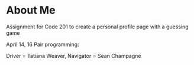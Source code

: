 # About Me
Assignment for Code 201 to create a personal profile page with a guessing game

April 14, 16 Pair programming:

Driver = Tatiana Weaver,
Navigator = Sean Champagne

